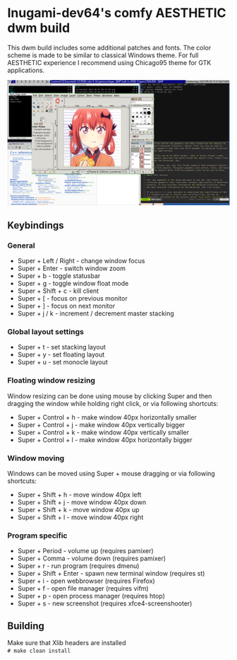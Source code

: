 # Inugami-dev64's comfy AESTHETIC dwm build

This dwm build includes some additional patches and fonts. The color scheme 
is made to be similar to classical Windows theme. For full AESTHETIC 
experience I recommend using Chicago95 theme for GTK applications.  

![](demo.png)

## Keybindings

### General

* Super + Left / Right - change window focus  
* Super + Enter - switch window zoom  
* Super + b - toggle statusbar
* Super + g - toggle window float mode  
* Super + Shift + c - kill client
* Super + [ - focus on previous monitor  
* Super + ] - focus on next monitor  
* Super + j / k - increment / decrement master stacking


### Global layout settings

* Super + t - set stacking layout  
* Super + y - set floating layout  
* Super + u - set monocle layout  


### Floating window resizing

Window resizing can be done using mouse by clicking Super and then dragging the window
while holding right click, or via following shortcuts:  

* Super + Control + h - make window 40px horizontally smaller  
* Super + Control + j - make window 40px vertically bigger  
* Super + Control + k - make window 40px vertically smaller  
* Super + Control + l - make window 40px horizontally bigger  


### Window moving

Windows can be moved using Super + mouse dragging or via following shortcuts:  

* Super + Shift + h - move window 40px left
* Super + Shift + j - move window 40px down
* Super + Shift + k - move window 40px up
* Super + Shift + l - move window 40px right


### Program specific

* Super + Period - volume up (requires pamixer)  
* Super + Comma - volume down (requires pamixer)  
* Super + r - run program (requires dmenu)
* Super + Shift + Enter - spawn new terminal window (requires st)  
* Super + i - open webbrowser (requires Firefox)  
* Super + f - open file manager (requires vifm)  
* Super + p - open process manager (requires htop)
* Super + s - new screenshot (requires xfce4-screenshooter)


## Building
Make sure that Xlib headers are installed  
`# make clean install`
